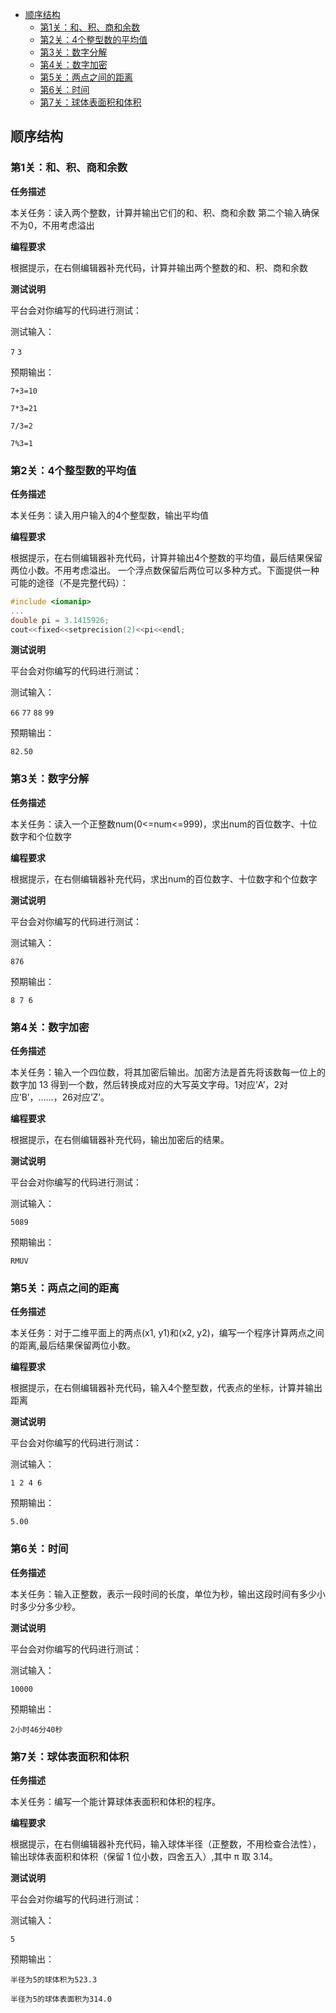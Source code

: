- [ 顺序结构](#-顺序结构)
  - [ 第1关：和、积、商和余数](#-第1关和积商和余数)
  - [ 第2关：4个整型数的平均值](#-第2关4个整型数的平均值)
  - [ 第3关：数字分解](#-第3关数字分解)
  - [ 第4关：数字加密](#-第4关数字加密)
  - [ 第5关：两点之间的距离](#-第5关两点之间的距离)
  - [ 第6关：时间](#-第6关时间)
  - [ 第7关：球体表面积和体积](#-第7关球体表面积和体积)

## <span id="head1"> 顺序结构</span>

### <span id="head2"> 第1关：和、积、商和余数</span>

**任务描述**

本关任务：读入两个整数，计算并输出它们的和、积、商和余数 第二个输入确保不为0，不用考虑溢出

**编程要求**

根据提示，在右侧编辑器补充代码，计算并输出两个整数的和、积、商和余数

**测试说明**

平台会对你编写的代码进行测试：

测试输入：

`7` `3`

预期输出：

`7+3=10`

`7*3=21`

`7/3=2`

`7%3=1`

### <span id="head3"> 第2关：4个整型数的平均值</span>

**任务描述**

本关任务：读入用户输入的4个整型数，输出平均值

**编程要求**

根据提示，在右侧编辑器补充代码，计算并输出4个整数的平均值，最后结果保留两位小数。不用考虑溢出。 一个浮点数保留后两位可以多种方式。下面提供一种可能的途径（不是完整代码）：

```c++
#include <iomanip> 
...
double pi = 3.1415926;
cout<<fixed<<setprecision(2)<<pi<<endl;
```

**测试说明**

平台会对你编写的代码进行测试：

测试输入：

`66` `77` `88` `99`

预期输出：

`82.50`

### <span id="head4"> 第3关：数字分解</span>

**任务描述**

本关任务：读入一个正整数num(0<=num<=999)，求出num的百位数字、十位数字和个位数字

**编程要求**

根据提示，在右侧编辑器补充代码，求出num的百位数字、十位数字和个位数字

**测试说明**

平台会对你编写的代码进行测试：

测试输入：

`876`

预期输出：

`8 7 6`

### <span id="head5"> 第4关：数字加密</span>

**任务描述**

本关任务：输入一个四位数，将其加密后输出。加密方法是首先将该数每一位上的数字加 13 得到一个数，然后转换成对应的大写英文字母。1对应’A’，2对应’B’，……，26对应’Z’。

**编程要求**

根据提示，在右侧编辑器补充代码，输出加密后的结果。

**测试说明**

平台会对你编写的代码进行测试：

测试输入：

`5089`

预期输出：

`RMUV`

### <span id="head6"> 第5关：两点之间的距离</span>

**任务描述**

本关任务：对于二维平面上的两点(x1, y1)和(x2, y2)，编写一个程序计算两点之间的距离,最后结果保留两位小数。

**编程要求**

根据提示，在右侧编辑器补充代码，输入4个整型数，代表点的坐标，计算并输出距离

**测试说明**

平台会对你编写的代码进行测试：

测试输入：

`1 2 4 6`

预期输出：

`5.00`

### <span id="head7"> 第6关：时间</span>

**任务描述**

本关任务：输入正整数，表示一段时间的长度，单位为秒，输出这段时间有多少小时多少分多少秒。

**测试说明**

平台会对你编写的代码进行测试：

测试输入：

`10000`

预期输出：

`2小时46分40秒`

### <span id="head8"> 第7关：球体表面积和体积</span>

**任务描述**

本关任务：编写一个能计算球体表面积和体积的程序。

**编程要求**

根据提示，在右侧编辑器补充代码，输入球体半径（正整数，不用检查合法性），输出球体表面积和体积（保留 1 位小数，四舍五入）,其中 π 取 3.14。

**测试说明**

平台会对你编写的代码进行测试：

测试输入：

`5`

预期输出：

`半径为5的球体积为523.3`

`半径为5的球体表面积为314.0`

